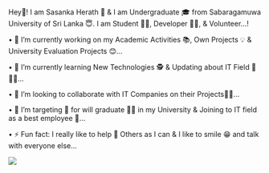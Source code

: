 Hey👋! I am Sasanka Herath 🤝 & I am Undergraduate 🎓 from Sabaragamuwa University of Sri Lanka 😇. I am Student 🧑‍💻, Developer 👨‍💻, & Volunteer...!

•	🔭 I’m currently working on my Academic Activities 📚, Own Projects 💡 & University Evaluation Projects 😊...

•	🌱 I’m currently learning New Technologies 🕵️‍ & Updating about IT Field 💼👨‍💻...

•	👯 I’m looking to collaborate with IT Companies on their Projects🤜🤛...

•	🤔 I’m targeting 🎯 for will graduate 👨‍🎓 in my University & Joining to IT field as a best employee 🤵...

•	⚡ Fun fact: I really like to help 🙌 Others as I can & I like to smile 😁 and talk with everyone else...

<img src="https://github-readme-stats.vercel.app/api?username=iamsasa1&&show_icons=true&title_color=ffffff&icon_color=bb2acf&text_color=daf7dc&bg_color=151515">
